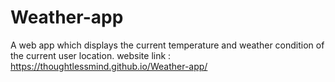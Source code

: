 # Weather-app
A web app which displays the current temperature and weather condition of the current user location.
website link : https://thoughtlessmind.github.io/Weather-app/
